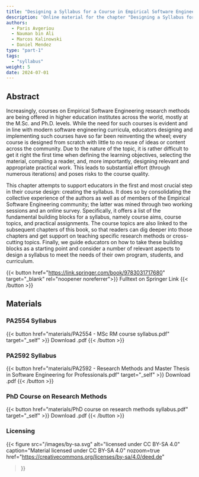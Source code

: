 ```yaml
---
title: "Designing a Syllabus for a Course in Empirical Software Engineering"
description: 'Online material for the chapter "Designing a Syllabus for a Course in Empirical Software Engineering"'
authors:
  - Paris Avgeriou
  - Nauman bin Ali
  - Marcos Kalinowski
  - Daniel Mendez
type: "part-1"
tags:
  - "syllabus"
weight: 5
date: 2024-07-01
---
```


## Abstract

Increasingly, courses on Empirical Software Engineering research methods are being offered in higher education institutes across the world, mostly at the M.Sc. and Ph.D. levels. While the need for such courses is evident and in line with modern software engineering curricula, educators designing and implementing such courses have so far been reinventing the wheel; every course is designed from scratch with little to no reuse of ideas or content across the community. Due to the nature of the topic, it is rather difficult to get it right the first time when defining the learning objectives, selecting the material, compiling a reader, and, more importantly, designing relevant and appropriate practical work. This leads to substantial effort (through numerous iterations) and poses risks to the course quality.

This chapter attempts to support educators in the first and most crucial step in their course design: creating the syllabus. It does so by consolidating the collective experience of the authors as well as of members of the  Empirical Software Engineering community; the latter was mined through two working sessions and an online survey. Specifically, it offers a list of the fundamental building blocks for a syllabus, namely course aims, course topics, and practical assignments. The course topics are also linked to the subsequent chapters of this book, so that readers can dig deeper into those chapters and get support on teaching specific research methods or cross-cutting topics. Finally, we guide educators on how to take these building blocks as a starting point and consider a number of relevant aspects to design a syllabus to meet the needs of their own program, students, and curriculum.

{{< button href="https://link.springer.com/book/9783031717680" target="_blank" rel="noopener noreferrer">}}
Fulltext on Springer Link
{{< /button >}}

## Materials

### PA2554 Syllabus

{{< button href="materials/PA2554 - MSc RM course syllabus.pdf" target="_self" >}}
Download .pdf
{{< /button >}}

### PA2592 Syllabus

{{< button href="materials/PA2592 - Research Methods and Master Thesis in Software Engineering for Professionals.pdf" target="_self" >}}
Download .pdf
{{< /button >}}

### PhD Course on Research Methods

{{< button href="materials/PhD course on research methods syllabus.pdf" target="_self" >}}
Download .pdf
{{< /button >}}

### Licensing

{{< figure
    src="/images/by-sa.svg"
    alt="licensed under CC BY-SA 4.0"
    caption="Material licensed under CC BY-SA 4.0"
    nozoom=true
    href="https://creativecommons.org/licenses/by-sa/4.0/deed.de"
>}}

